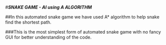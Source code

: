 #***SNAKE GAME - AI using A ALGORITHM***

##In this automated snake game we have used A* algorithm to help snake find the shortest path. 


###This is the most simplest form of automated snake game with no fancy GUI for better understanding of the code.
